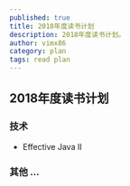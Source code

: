 ```yaml
---
published: true
title: 2018年度读书计划
description: 2018年度读书计划。
author: vimx86
category: plan
tags: read plan
---
```



## 2018年度读书计划

### 技术

- Effective Java II 

### 其他 …












